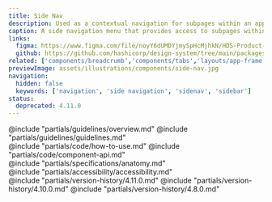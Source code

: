 ```yaml
---
title: Side Nav
description: Used as a contextual navigation for subpages within an application.
caption: A side navigation menu that provides access to subpages within a product or application.
links:
  figma: https://www.figma.com/file/noyY6dUMDYjmySpHcMjhkN/HDS-Product---Components?node-id=26174%3A58558&t=kVEJBi3HIfTpV8nG-1
  github: https://github.com/hashicorp/design-system/tree/main/packages/components/src/components/hds/side-nav
related: ['components/breadcrumb','components/tabs','layouts/app-frame','components/app-header']
previewImage: assets/illustrations/components/side-nav.jpg
navigation:
  hidden: false
  keywords: ['navigation', 'side navigation', 'sidenav', 'sidebar']
status:
  deprecated: 4.11.0
---
```


<section data-tab="Guidelines">
  @include "partials/guidelines/overview.md"
  @include "partials/guidelines/guidelines.md"
</section>

<section data-tab="Code">
  @include "partials/code/how-to-use.md"
  @include "partials/code/component-api.md"
</section>

<section data-tab="Specifications">
  @include "partials/specifications/anatomy.md"
</section>

<section data-tab="Accessibility">
  @include "partials/accessibility/accessibility.md"
</section>

<section data-tab="Version history">
  @include "partials/version-history/4.11.0.md"
  @include "partials/version-history/4.10.0.md"
  @include "partials/version-history/4.8.0.md"
</section>

